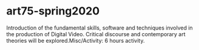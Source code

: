 # art75-spring2020
Introduction of the fundamental skills, software and techniques involved in the production of Digital Video. Critical discourse and contemporary art theories will be explored.Misc/Activity: 6 hours activity.
